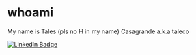 # whoami

My name is Tales (pls no H in my name) Casagrande a.k.a taleco

[![Linkedin Badge](https://img.shields.io/badge/-LinkedIn-blue?style=flat-square&logo=Linkedin&logoColor=white&link=https://www.linkedin.com/in/talescasagrande/)]( https://www.linkedin.com/in/talescasagrande/) 


